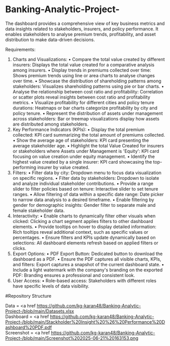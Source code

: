 # Banking-Analytic-Project-
The dashboard provides a comprehensive view of key business metrics and data insights related to stakeholders, insurers, and policy performance. It enables stakeholders to analyse premium trends, profitability, and asset distribution to make data-driven decisions.


Requirements:  
1. Charts and Visualizations:
•	Compare the total value created by different insurers: Displays the total value created for a comparative analysis among insurers.
•	Display trends in premiums collected over time: Shows premium trends using line or area charts to analyse changes over time.
•	Showcase the distribution of shareholding patterns among stakeholders: Visualizes shareholding patterns using pie or bar charts.
•	Analyse the relationship between cost ratio and profitability: Correlation or scatter plots reveal insights between cost ratio and profitability metrics.
•	Visualize profitability for different cities and policy tenure durations: Heatmaps or bar charts categorize profitability by city and policy tenure.
•	Represent the distribution of assets under management across stakeholders: Bar or treemap visualizations display how assets are distributed among stakeholders.
2. Key Performance Indicators (KPIs):
•	Display the total premium collected: KPI card summarizing the total amount of premiums collected.
•	Show the average age of stakeholders: KPI card presenting the average stakeholder age.
•	Highlight the total Value Created for insurers or stakeholders where Assets under Management is 'Equity': KPI card focusing on value creation under equity management.
•	Identify the highest value created by a single insurer: KPI card showcasing the top-performing insurer by value created.
3. Filters:
•	Filter data by city: Dropdown menu to focus data visualization on specific regions.
•	Filter data by stakeholders: Dropdown to isolate and analyze individual stakeholder contributions.
•	Provide a range slider to filter policies based on tenure: Interactive slider to set tenure ranges.
•	Allow filtering of data within a specific date range: Date picker to narrow data analysis to a desired timeframe.
•	Enable filtering by gender for demographic insights: Gender filter to separate male and female stakeholder data.
4. Interactivity:
•	Enable charts to dynamically filter other visuals when clicked: Clicking a chart segment applies filters to other dashboard elements.
•	Provide tooltips on hover to display detailed information: Rich tooltips reveal additional context, such as specific values or percentages.
•	Ensure filters and KPIs update dynamically based on selections: All dashboard elements refresh based on applied filters or clicks.
5. Export Options:
•	PDF Export Button: Dedicated button to download the dashboard as a PDF.
•	Ensure the PDF captures all visible charts, KPIs, and filters: Export captures a snapshot of the current dashboard state.
•	Include a light watermark with the company's branding on the exported PDF: Branding ensures a professional and consistent look.
6. User Access:
•	Role-based access: Stakeholders with different roles have specific levels of data visibility.


#Repository Structure

  Data  =    <a href  https://github.com/kg-karan48/Banking-Analytic-Project-/blob/main/Datasets.xlsx </a> <br/>
  Dashboard = <a href https://github.com/kg-karan48/Banking-Analytic-Project-/blob/main/Stackholder%20Insight%20%26%20Performance%20Dashboard%20PDF.pdf </a></br>
  Screenshot  =  <a href  https://github.com/kg-karan48/Banking-Analytic-Project-/blob/main/Screenshot%202025-06-21%20163153.png </a>
